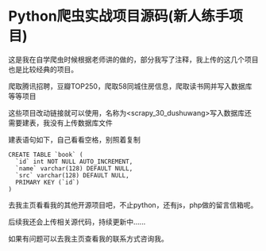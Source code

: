 # Python爬虫实战项目源码(新人练手项目)

这是我在自学爬虫时候根据老师讲的做的，部分我写了注释，我上传的这几个项目也是比较经典的项目。

爬取腾讯招聘，豆瓣TOP250，爬取58同城住房信息，爬取读书网并写入数据库等等项目

这些项目改动链接就可以使用，名称为<scrapy_30_dushuwang>写入数据库还需要建表，我没有上传数据库文件

建表语句如下，自己看看空格，别照着复制

```mysql
CREATE TABLE `book` (
  `id` int NOT NULL AUTO_INCREMENT,
  `name` varchar(128) DEFAULT NULL,
  `src` varchar(128) DEFAULT NULL,
  PRIMARY KEY (`id`)
)
```

去我主页看看我的其他开源项目吧，不止python，还有js，php做的留言信箱呢。

后续我还会上传相关源代码，持续更新中......

如果有问题可以去我主页查看我的联系方式咨询我。

